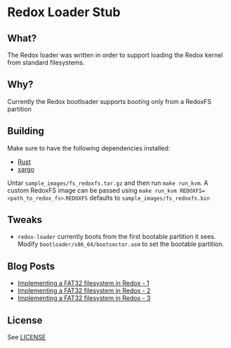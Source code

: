 # Redox Loader Stub

## What?
The Redox loader was written in order to support loading the Redox kernel from standard filesystems.

## Why?
Currently the Redox bootloader supports booting only from a RedoxFS partition

## Building
Make sure to have the following dependencies installed:
* [Rust](https://www.rust-lang.org/en-US/install.html)
* [xargo](https://github.com/japaric/xargo)

Untar `sample_images/fs_redoxfs.tar.gz` and then run `make run_kvm`. A custom RedoxFS image can be passed using `make run_kvm REDOXFS=<path_to_redox_fs>`.`REDOXFS` defaults to `sample_images/fs_redoxfs.bin`

## Tweaks
* `redox-loader` currently boots from the first bootable partition it sees. Modify `bootloader/x86_64/bootsector.asm` to set the bootable partition.

## Blog Posts
* [Implementing a FAT32 filesystem in Redox - 1](https://www.redox-os.org/news/rsoc-fat32-1/)
* [Implementing a FAT32 filesystem in Redox - 2](https://www.redox-os.org/news/rsoc-fat32-2/)
* [Implementing a FAT32 filesystem in Redox - 3](https://www.redox-os.org/news/rsoc-fat32-3/)
## License
See [LICENSE](https://github.com/deepaksirone/redox-loader/blob/master/LICENSE)

